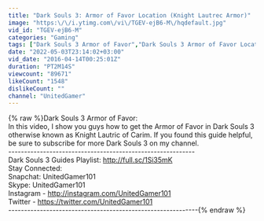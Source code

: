 ```yaml
---
title: "Dark Souls 3: Armor of Favor Location (Knight Lautrec Armor)"
image: "https:\/\/i.ytimg.com\/vi\/TGEV-ejB6-M\/hqdefault.jpg"
vid_id: "TGEV-ejB6-M"
categories: "Gaming"
tags: ["Dark Souls 3 Armor of Favor","Dark Souls 3 Armor of Favor Location","Dark Souls 3 how to get Lautrecs Armor"]
date: "2022-05-03T23:14:02+03:00"
vid_date: "2016-04-14T00:25:01Z"
duration: "PT2M14S"
viewcount: "89671"
likeCount: "1548"
dislikeCount: ""
channel: "UnitedGamer"
---
```

{% raw %}Dark Souls 3 Armor of Favor:<br />In this video, I show you guys how to get the Armor of Favor in Dark Souls 3 otherwise known as Knight Lautric of Carim. If you found this guide helpful, be sure to subscribe for more Dark Souls 3 on my channel. <br />-----------------------------------------------------------<br />Dark Souls 3 Guides Playlist: <a rel="nofollow" target="blank" href="http://full.sc/1Si35mK">http://full.sc/1Si35mK</a><br />Stay Connected:<br />Snapchat: UnitedGamer101<br />Skype: UnitedGamer101<br />Instagram - <a rel="nofollow" target="blank" href="http://instagram.com/UnitedGamer101">http://instagram.com/UnitedGamer101</a><br />Twitter - <a rel="nofollow" target="blank" href="https://twitter.com/UnitedGamer101">https://twitter.com/UnitedGamer101</a><br />------------------------------------------------------------{% endraw %}
